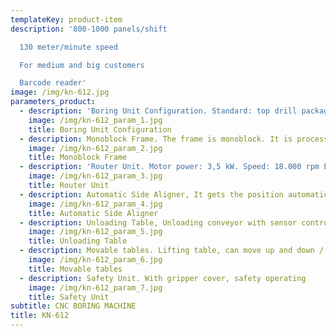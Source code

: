 ```yaml
---
templateKey: product-item
description: '800-1000 panels/shift

  130 meter/minute speed

  For medium and big customers

  Barcode reader'
image: /img/kn-612.jpg
parameters_product:
  - description: 'Boring Unit Configuration. Standard: top drill package: 12V + 4H, bottom drill package: 9V'
    image: /img/kn-612_param_1.jpg
    title: Boring Unit Configuration
  - description: Monoblock Frame. The frame is monoblock. It is processed as a single part by CNC working centers with very low tolerance, 0,01 mm.'
    image: /img/kn-612_param_2.jpg
    title: Monoblock Frame
  - description: 'Router Unit. Motor power: 3,5 kW. Speed: 18.000 rpm ER25'
    image: /img/kn-612_param_3.jpg
    title: Router Unit
  - description: Automatic Side Aligner, It gets the position automatically according the width of the panel., It eliminates the errors on the panel.
    image: /img/kn-612_param_4.jpg
    title: Automatic Side Aligner
  - description: Unloading Table, Unloading conveyor with sensor control and motorized belt.
    image: /img/kn-612_param_5.jpg
    title: Unloading Table
  - description: Movable tables. Lifting table, can move up and down / left and right, reduce panel scratch and hit
    image: /img/kn-612_param_6.jpg
    title: Movable tables
  - description: Safety Unit. With gripper cover, safety operating
    image: /img/kn-612_param_7.jpg
    title: Safety Unit
subtitle: CNC BORING MACHINE
title: KN-612
---
```

